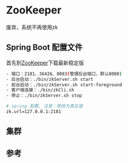 # ZooKeeper

废弃，系统不再使用zk

## Spring Boot 配置文件

首先到[ZooKeeper](https://zookeeper.apache.org/)下载最新稳定版

``` bash
- 端口：2181、36426、8083(管理后台端口，默认8080)
- 后台启动：./bin/zkServer.sh start
- 前台启动：./bin/zkServer.sh start-foreground
- 客户端连接：./bin/zkCli.sh
- 停止：./bin/zkServer.sh stop
```

``` bash
# spring 配置, 注意：修改为真实值
zk.url=127.0.0.1:2181
```

## 集群

## 参考
